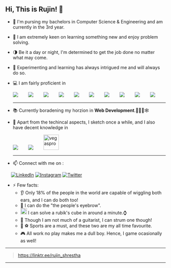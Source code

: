 ## Hi, This is Rujin! 👋


<!--
**TheNyachhon/THENYACHHON** is a ✨ _special_ ✨ repository because its `README.md` (this file) appears on your GitHub profile.
  - 👀 Also, I can raise both eyebrows individually.<br>
Here are some ideas to get you started:

- 🔭 I’m currently working on ...
- 🌱 I’m currently learning ...
- 👯 I’m looking to collaborate on ...
- 🤔 I’m looking for help with ...
- 💬 Ask me about ...
- 📫 How to reach me: ...
- 😄 Pronouns: ...
- ⚡ Fun fact: ...
-->
<!-- 
![C](https://img.shields.io/badge/C-00599C?style=for-the-badge&logo=c&logoColor=white)&emsp;
![C++](https://img.shields.io/badge/C%2B%2B-00599C?style=for-the-badge&logo=c%2B%2B&logoColor=white)&emsp;
  ![JAVA](https://img.shields.io/badge/Java-ED8B00?style=for-the-badge&logo=java&logoColor=white)&emsp;
  ![MySQL](https://img.shields.io/badge/MySQL-00000F?style=for-the-badge&logo=mysql&logoColor=white)&emsp;
  ![HTML5](https://img.shields.io/badge/HTML5-E34F26?style=for-the-badge&logo=HTML5&logoColor=white)&emsp;
  ![CSS](https://img.shields.io/badge/CSS-239120?&style=for-the-badge&logo=css3&logoColor=white)&emsp;
  ![PHP](https://img.shields.io/badge/PHP-777BB4?style=for-the-badge&logo=php&logoColor=white)&emsp;
  ![Figma](https://img.shields.io/badge/Figma-F24E1E?style=for-the-badge&logo=figma&logoColor=white)&emsp;
  ![Photoshop](https://img.shields.io/badge/Adobe%20Photoshop-31A8FF?style=for-the-badge&logo=Adobe%20Photoshop&logoColor=black)&emsp;
  <img src='https://user-images.githubusercontent.com/63194470/120119572-17a79780-c1b6-11eb-86d0-5e5f3f60d5a8.png' alt='premiere' width='35px'/>&emsp;
   -->
- 🔭 I'm pursing my bachelors in Computer Science & Engineering and am currently in the 3rd year.
- 🌱 I am extremely keen on learning something new and enjoy problem solving.
- 🌗 Be it a day or night, I'm determined to get the job done no matter what may come.
- 🧪 Experimenting and learning has always intrigued me and will always do so.
- 💻 I am fairly proficient in

  <img src="https://img.icons8.com/color/48/000000/c-programming.png"/>&emsp;&emsp;
  <img src="https://img.icons8.com/color/48/000000/c-plus-plus-logo.png"/>&emsp;&emsp;
  <img src="https://img.icons8.com/color/48/000000/java-coffee-cup-logo--v2.png"/>&emsp;&emsp;
  <img src="https://img.icons8.com/dusk/48/000000/php-logo.png"/>&emsp;&emsp;
  <img src="https://img.icons8.com/fluency/48/000000/mysql-logo.png"/>&emsp;&emsp;
  <img src="https://img.icons8.com/color/48/000000/html-5--v1.png"/>&emsp;&emsp;
  <img src="https://img.icons8.com/color/48/000000/css3.png"/>&emsp;&emsp;
  <img src="https://img.icons8.com/color/48/000000/javascript--v2.png"/>&emsp;&emsp;
  <img src="https://img.icons8.com/color/48/000000/nodejs.png"/>&emsp;&emsp;
  <img src="https://img.icons8.com/color/48/000000/mongodb.png"/>

  ---
- 📚 Currently boradening my horzion in **Web Development**.👨🏽‍💻🕸 
- 🎨 Apart from the techincal aspects, I sketch once a while, and I also have decent knowledge in

  <img src="https://img.icons8.com/color/48/000000/figma--v2.png"/>&emsp;&emsp;
  <img src="https://img.icons8.com/color/48/000000/adobe-photoshop--v1.png"/>&emsp;&emsp;
  <img src='https://user-images.githubusercontent.com/63194470/120119624-5d646000-c1b6-11eb-9c3f-e621385cebe1.png' alt='vegaspro' width='48px'/>

	---
- 📫 Connect with me on :

&emsp;
<a href='https://www.linkedin.com/in/rujin-shrestha-654080193'>![LinkedIn](https://img.shields.io/badge/LinkedIn-0A66C2?style=for-the-badge&logo=LinkedIn&logoColor=white)</a>
<a href='https://www.instagram.com/rujin_shrestha/'>![Instagram](https://img.shields.io/badge/Instagram-E4405F?style=for-the-badge&logo=Instagram&logoColor=white)</a>
<a href='https://twitter.com/nyachhon'>![Twitter](https://img.shields.io/badge/Twitter-1DA1F2?style=for-the-badge&logo=Twitter&logoColor=white)</a>


- ⚡ Few facts:
  - 👂  Only 18% of the people in the world are capable of wiggling both ears, and I can do both too!<br>
  - 👀  I can do the "the people's eyebrow".<br>
  - <img src="https://user-images.githubusercontent.com/63194470/120119287-8552c400-c1b4-11eb-8bc9-8c77e943380d.png" alt='cube' width='20px'> I can solve a rubik's cube in around a minute.⌚<br>
  - 🎸  Though I am not much of a guitarist, I can strum one though!<br>
  - 🏀 ⚽ Sports are a must, and these two are my all time favourite.<br>
  - 🎮  All work no play makes me a dull boy. Hence, I game ocasionally as well!
---
>https://linktr.ee/rujin_shrestha
---
